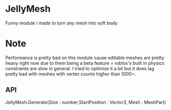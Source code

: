 # JellyMesh
Funny module i made to turn any mesh into soft body 

# Note
Performance is pretty bad on this module cause editable meshes are pretty heavy right now due to them being a beta feature + roblox's built in physics constraints are slow in general.
I tried to optimize it a bit but it does lag pretty bad with meshes with vertex counts higher than 1000~.

## API

JellyMesh.Generate(Size : number,StartPosition : Vector3, Mesh : MeshPart)
